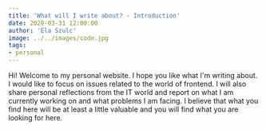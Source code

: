 ```yaml
---
title: 'What will I write about? - Introduction'
date: 2020-03-31 12:00:00
author: 'Ela Szulc'
image: ../../images/code.jpg
tags:
- personal
---
```

Hi! Welcome to my personal website. I hope you like what I'm writing about. I would like to focus on issues related to the world of frontend.  I will also share personal reflections from the IT world and report on what I am currently working on and what problems I am facing. I believe that what you find here will be at least a little valuable and you will find what you are looking for here.